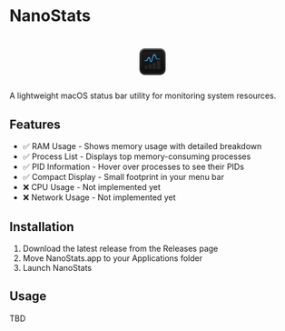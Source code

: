# NanoStats
<h1 align="center">
   <img src="nanostats.png" width="10%" height="10%" alt="nanostats logo" title="nanostats logo">
</h1>
A lightweight macOS status bar utility for monitoring system resources.

## Features

- ✅ RAM Usage - Shows memory usage with detailed breakdown
- ✅ Process List - Displays top memory-consuming processes
- ✅ PID Information - Hover over processes to see their PIDs
- ✅ Compact Display - Small footprint in your menu bar
- ❌ CPU Usage - Not implemented yet
- ❌ Network Usage - Not implemented yet

## Installation

1. Download the latest release from the Releases page
2. Move NanoStats.app to your Applications folder
3. Launch NanoStats

## Usage

TBD

